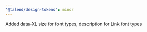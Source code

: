 ```yaml
---
'@talend/design-tokens': minor
---
```


Added data-XL size for font types, description for Link font types
